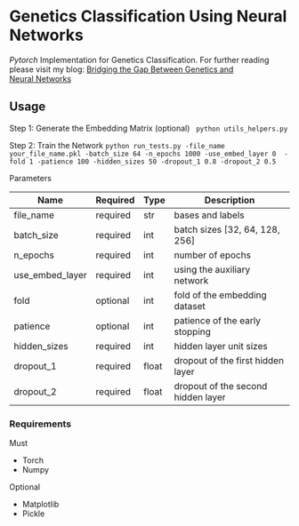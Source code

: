 # Genetics Classification Using Neural Networks 
_Pytorch_ Implementation for Genetics Classification. 
For further reading please visit my blog: [Bridging the Gap Between Genetics and Neural Networks](https://medium.com/@miritrope_17849/bridging-the-gap-between-genetics-and-neural-networks-37563709537d)
 
## Usage

Step 1: Generate the Embedding Matrix (optional)
` python utils_helpers.py`

Step 2: Train the Network 
` python run_tests.py -file_name your_file_name.pkl -batch_size 64 -n_epochs 1000 -use_embed_layer 0  -fold 1 -patience 100 -hidden_sizes 50 -dropout_1 0.8 -dropout_2 0.5 `

Parameters

|  Name | Required | Type  | Description
| ----- | -------- |------ |----------- |
| file_name      | required | str  | bases and labels  |
| batch_size     | required | int  | batch sizes [32, 64, 128, 256] |
| n_epochs       | required | int  | number of epochs  |
| use_embed_layer| required | int  | using the auxiliary network  |
| fold           | optional | int  | fold of the embedding dataset  |
| patience       | optional | int  | patience of the early stopping  |
| hidden_sizes   | required | int  | hidden layer unit sizes  |
| dropout_1      | required | float| dropout of the first hidden layer  |
| dropout_2      | required | float| dropout of the second hidden layer |


### Requirements
Must
* Torch
* Numpy

Optional
* Matplotlib
* Pickle
